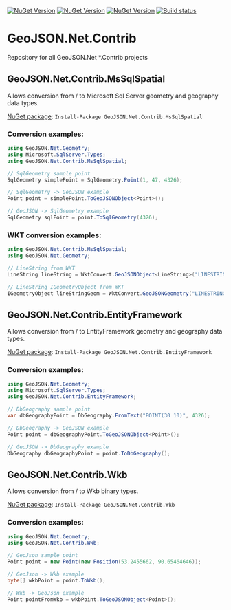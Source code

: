 [![NuGet Version](http://img.shields.io/nuget/v/GeoJSON.NET.Contrib.MsSqlSpatial.svg?style=flat)](https://www.nuget.org/packages/GeoJSON.NET.Contrib.MsSqlSpatial/)
[![NuGet Version](http://img.shields.io/nuget/v/GeoJSON.NET.Contrib.Wkb.svg?style=flat)](https://www.nuget.org/packages/GeoJSON.NET.Contrib.Wkb/) 
[![NuGet Version](http://img.shields.io/nuget/v/GeoJSON.NET.Contrib.EntityFramework.svg?style=flat)](https://www.nuget.org/packages/GeoJSON.NET.Contrib.EntityFramework/) 
[![Build status](https://ci.appveyor.com/api/projects/status/8i73123t14xro67k)](https://ci.appveyor.com/project/GeojsonNet/geojson-net-contrib)


# GeoJSON.Net.Contrib 
Repository for all GeoJSON.Net *.Contrib projects

## GeoJSON.Net.Contrib.MsSqlSpatial
Allows conversion from / to Microsoft Sql Server geometry and geography data types.

[NuGet package](https://www.nuget.org/packages/GeoJSON.Net.Contrib.MsSqlSpatial):
`Install-Package GeoJSON.Net.Contrib.MsSqlSpatial`

### Conversion examples:

```csharp
using GeoJSON.Net.Geometry;
using Microsoft.SqlServer.Types;
using GeoJSON.Net.Contrib.MsSqlSpatial;

// SqlGeometry sample point
SqlGeometry simplePoint = SqlGeometry.Point(1, 47, 4326);

// SqlGeometry -> GeoJSON example
Point point = simplePoint.ToGeoJSONObject<Point>();

// GeoJSON -> SqlGeometry example
SqlGeometry sqlPoint = point.ToSqlGeometry(4326);
```

### WKT conversion examples:

```csharp
using GeoJSON.Net.Contrib.MsSqlSpatial;
using GeoJSON.Net.Geometry;

// LineString from WKT
LineString lineString = WktConvert.GeoJSONObject<LineString>("LINESTRING(1 47,1 46,0 46,0 47,1 47)");

// LineString IGeometryObject from WKT
IGeometryObject lineStringGeom = WktConvert.GeoJSONGeometry("LINESTRING(1 47,1 46,0 46,0 47,1 47)");
```


## GeoJSON.Net.Contrib.EntityFramework
Allows conversion from / to EntityFramework geometry and geography data types.

[NuGet package](https://www.nuget.org/packages/GeoJSON.Net.Contrib.EntityFramework):
`Install-Package GeoJSON.Net.Contrib.EntityFramework`

### Conversion examples:

```csharp
using GeoJSON.Net.Geometry;
using Microsoft.SqlServer.Types;
using GeoJSON.Net.Contrib.EntityFramework;

// DbGeography sample point
var dbGeographyPoint = DbGeography.FromText("POINT(30 10)", 4326);

// DbGeography -> GeoJSON example
Point point = dbGeographyPoint.ToGeoJSONObject<Point>();

// GeoJSON -> DbGeography example
DbGeography dbGeographyPoint = point.ToDbGeography();
```


## GeoJSON.Net.Contrib.Wkb
Allows conversion from / to Wkb binary types.

[NuGet package](https://www.nuget.org/packages/GeoJSON.Net.Contrib.Wkb):
`Install-Package GeoJSON.Net.Contrib.Wkb`

### Conversion examples:

```csharp
using GeoJSON.Net.Geometry;
using GeoJSON.Net.Contrib.Wkb;

// GeoJson sample point
Point point = new Point(new Position(53.2455662, 90.65464646));

// GeoJson -> Wkb example
byte[] wkbPoint = point.ToWkb();

// Wkb -> GeoJson example
Point pointFromWkb = wkbPoint.ToGeoJSONObject<Point>();
```
